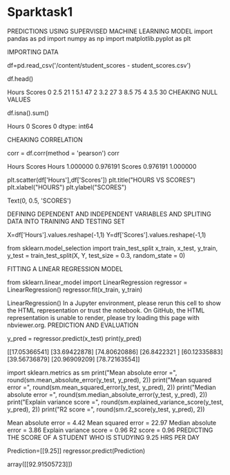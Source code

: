 # Sparktask1
 PREDICTIONS USING SUPERVISED MACHINE LEARNING MODEL
import pandas as pd
import numpy as np 
import matplotlib.pyplot as plt

     
IMPORTING DATA


df=pd.read_csv('/content/student_scores - student_scores.csv')
     

df.head()
     
Hours	Scores
0	2.5	21
1	5.1	47
2	3.2	27
3	8.5	75
4	3.5	30
CHEAKING NULL VALUES


df.isna().sum()
     
Hours     0
Scores    0
dtype: int64


     
CHEAKING CORRELATION


corr = df.corr(method = 'pearson')
corr
     
Hours	Scores
Hours	1.000000	0.976191
Scores	0.976191	1.000000

plt.scatter(df['Hours'],df['Scores'])
plt.title("HOURS VS SCORES")
plt.xlabel("HOURS")
plt.ylabel("SCORES")
     
Text(0, 0.5, 'SCORES')

DEFINING DEPENDENT AND INDEPENDENT VARIABLES AND SPLITING DATA INTO TRAINING AND TESTING SET


X=df['Hours'].values.reshape(-1,1)
Y=df['Scores'].values.reshape(-1,1)
     

from sklearn.model_selection import train_test_split
x_train, x_test, y_train, y_test = train_test_split(X, Y, test_size = 0.3, random_state = 0)
     
FITTING A LINEAR REGRESSION MODEL


from sklearn.linear_model import LinearRegression
regressor = LinearRegression()
regressor.fit(x_train, y_train)
     
LinearRegression()
In a Jupyter environment, please rerun this cell to show the HTML representation or trust the notebook.
On GitHub, the HTML representation is unable to render, please try loading this page with nbviewer.org.
PREDICTION AND EVALUATION


y_pred = regressor.predict(x_test)
print(y_pred)
     
[[17.05366541]
 [33.69422878]
 [74.80620886]
 [26.8422321 ]
 [60.12335883]
 [39.56736879]
 [20.96909209]
 [78.72163554]]

import sklearn.metrics as sm
print("Mean absolute error =", round(sm.mean_absolute_error(y_test, y_pred), 2)) 
print("Mean squared error =", round(sm.mean_squared_error(y_test, y_pred), 2)) 
print("Median absolute error =", round(sm.median_absolute_error(y_test, y_pred), 2)) 
print("Explain variance score =", round(sm.explained_variance_score(y_test, y_pred), 2)) 
print("R2 score =", round(sm.r2_score(y_test, y_pred), 2))
     
Mean absolute error = 4.42
Mean squared error = 22.97
Median absolute error = 3.86
Explain variance score = 0.96
R2 score = 0.96
PREDICTING THE SCORE OF A STUDENT WHO IS STUDYING 9.25 HRS PER DAY


Prediction=[[9.25]]
regressor.predict(Prediction)
     
array([[92.91505723]])
